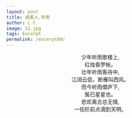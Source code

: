 ```yaml
---
layout: post
title: 虞美人.听雨
author: L C
image: 51.jpg
tags: Excerpt
permalink: /excerpt09/
---
```

<iframe src="/vedio/鸿雁纯音乐.mp3" autostart="true" loop="true" style="display:none"></iframe>

<div align="center" font-size="20px">
少年听雨歌楼上,<br> 
红烛昏罗帐。<br> 
壮年听雨客舟中,<br> 
江阔云低，断雁叫西风。<br>
而今听雨僧庐下,<br> 
鬓已星星也。<br> 
悲欢离合总无情,<br> 
一任阶前点滴到天明。<br>
</div><br>    
